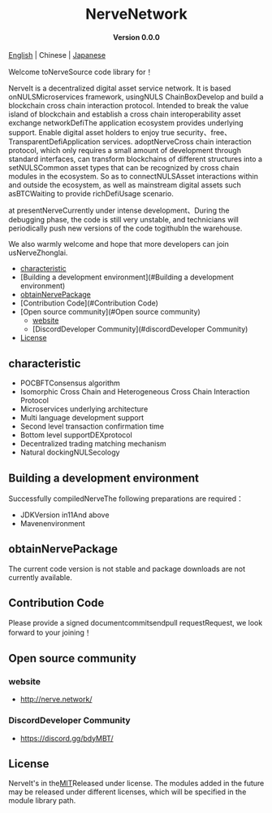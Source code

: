
<h1 align="center">NerveNetwork </h1>
<h4 align="center">Version 0.0.0 </h4>

[English](README.md) | Chinese | [Japanese](README_JA.md)

Welcome toNerveSource code library for！

NerveIt is a decentralized digital asset service network. It is based onNULSMicroservices framework, usingNULS ChainBoxDevelop and build a blockchain cross chain interaction protocol. Intended to break the value island of blockchain and establish a cross chain interoperability asset exchange networkDefiThe application ecosystem provides underlying support. Enable digital asset holders to enjoy true security、free、TransparentDefiApplication services.
adoptNerveCross chain interaction protocol, which only requires a small amount of development through standard interfaces, can transform blockchains of different structures into a setNULSCommon asset types that can be recognized by cross chain modules in the ecosystem. So as to connectNULSAsset interactions within and outside the ecosystem, as well as mainstream digital assets such asBTCWaiting to provide richDefiUsage scenario.

at presentNerveCurrently under intense development、During the debugging phase, the code is still very unstable, and technicians will periodically push new versions of the code togithubIn the warehouse.

We also warmly welcome and hope that more developers can join usNerveZhonglai.

* [characteristic](#characteristic)
* [Building a development environment](#Building a development environment)
* [obtainNervePackage](#obtainNervePackage)
* [Contribution Code](#Contribution Code)
* [Open source community](#Open source community)
    * [website](#website)
    * [DiscordDeveloper Community](#discordDeveloper Community)
* [License](#License)

## characteristic

* POCBFTConsensus algorithm
* Isomorphic Cross Chain and Heterogeneous Cross Chain Interaction Protocol
* Microservices underlying architecture
* Multi language development support
* Second level transaction confirmation time
* Bottom level supportDEXprotocol
* Decentralized trading matching mechanism
* Natural dockingNULSecology

## Building a development environment
Successfully compiledNerveThe following preparations are required：

* JDKVersion in11And above
* Mavenenvironment

## obtainNervePackage

The current code version is not stable and package downloads are not currently available.
 
## Contribution Code

Please provide a signed documentcommitsendpull requestRequest, we look forward to your joining！

## Open source community

### website

- http://nerve.network/

### DiscordDeveloper Community

- https://discord.gg/bdyMBT/

## License
NerveIt's in the[MIT](http://opensource.org/licenses/MIT)Released under license.
The modules added in the future may be released under different licenses, which will be specified in the module library path.
